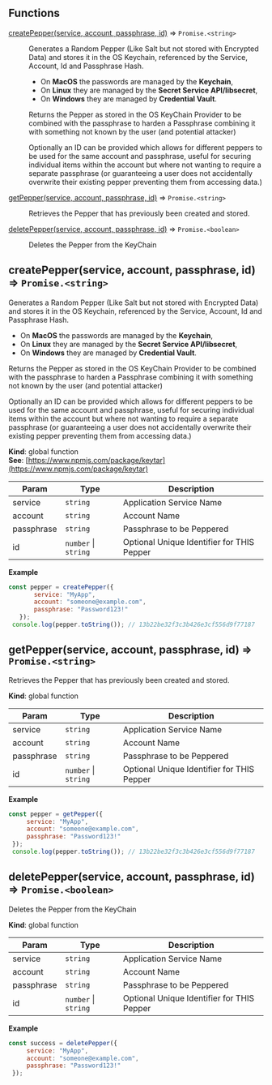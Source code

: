 ## Functions

<dl>
<dt><a href="#createPepper">createPepper(service, account, passphrase, id)</a> ⇒ <code>Promise.&lt;string&gt;</code></dt>
<dd><p>Generates a Random Pepper (Like Salt but not stored with Encrypted Data) and stores it in the
OS Keychain, referenced by the Service, Account, Id and Passphrase Hash.</p>
<ul>
<li>On <strong>MacOS</strong> the passwords are managed by the <strong>Keychain</strong>,</li>
<li>On <strong>Linux</strong> they are managed by the <strong>Secret Service API/libsecret</strong>,</li>
<li>On <strong>Windows</strong> they are managed by <strong>Credential Vault</strong>.</li>
</ul>
<p>Returns the Pepper as stored in the OS KeyChain Provider to be combined with the passphrase
to harden a Passphrase combining it with something not known by the user (and potential
attacker)</p>
<p>Optionally an ID can be provided which allows for different peppers to be used for the same
account and passphrase, useful for securing individual items within the account but where not
wanting to require a separate passphrase (or guaranteeing a user does not accidentally
overwrite their existing pepper preventing them from accessing data.)</p>
</dd>
<dt><a href="#getPepper">getPepper(service, account, passphrase, id)</a> ⇒ <code>Promise.&lt;string&gt;</code></dt>
<dd><p>Retrieves the Pepper that has previously been created and stored.</p>
</dd>
<dt><a href="#deletePepper">deletePepper(service, account, passphrase, id)</a> ⇒ <code>Promise.&lt;boolean&gt;</code></dt>
<dd><p>Deletes the Pepper from the KeyChain</p>
</dd>
</dl>

<a name="createPepper"></a>

## createPepper(service, account, passphrase, id) ⇒ <code>Promise.&lt;string&gt;</code>
Generates a Random Pepper (Like Salt but not stored with Encrypted Data) and stores it in the
OS Keychain, referenced by the Service, Account, Id and Passphrase Hash.

- On **MacOS** the passwords are managed by the **Keychain**,
- On **Linux** they are managed by the **Secret Service API/libsecret**,
- On **Windows** they are managed by **Credential Vault**.

Returns the Pepper as stored in the OS KeyChain Provider to be combined with the passphrase
to harden a Passphrase combining it with something not known by the user (and potential
attacker)

Optionally an ID can be provided which allows for different peppers to be used for the same
account and passphrase, useful for securing individual items within the account but where not
wanting to require a separate passphrase (or guaranteeing a user does not accidentally
overwrite their existing pepper preventing them from accessing data.)

**Kind**: global function  
**See**: [https://www.npmjs.com/package/keytar](https://www.npmjs.com/package/keytar)  

| Param | Type | Description |
| --- | --- | --- |
| service | <code>string</code> | Application Service Name |
| account | <code>string</code> | Account Name |
| passphrase | <code>string</code> | Passphrase to be Peppered |
| id | <code>number</code> \| <code>string</code> | Optional Unique Identifier for THIS Pepper |

**Example**  
```js
const pepper = createPepper({
       service: "MyApp",
       account: "someone@example.com",
       passphrase: "Password123!"
   });
 console.log(pepper.toString()); // 13b22be32f3c3b426e3cf556d9f77187
```
<a name="getPepper"></a>

## getPepper(service, account, passphrase, id) ⇒ <code>Promise.&lt;string&gt;</code>
Retrieves the Pepper that has previously been created and stored.

**Kind**: global function  

| Param | Type | Description |
| --- | --- | --- |
| service | <code>string</code> | Application Service Name |
| account | <code>string</code> | Account Name |
| passphrase | <code>string</code> | Passphrase to be Peppered |
| id | <code>number</code> \| <code>string</code> | Optional Unique Identifier for THIS Pepper |

**Example**  
```js
const pepper = getPepper({
     service: "MyApp",
     account: "someone@example.com",
     passphrase: "Password123!"
 });
 console.log(pepper.toString()); // 13b22be32f3c3b426e3cf556d9f77187
```
<a name="deletePepper"></a>

## deletePepper(service, account, passphrase, id) ⇒ <code>Promise.&lt;boolean&gt;</code>
Deletes the Pepper from the KeyChain

**Kind**: global function  

| Param | Type | Description |
| --- | --- | --- |
| service | <code>string</code> | Application Service Name |
| account | <code>string</code> | Account Name |
| passphrase | <code>string</code> | Passphrase to be Peppered |
| id | <code>number</code> \| <code>string</code> | Optional Unique Identifier for THIS Pepper |

**Example**  
```js
const success = deletePepper({
     service: "MyApp",
     account: "someone@example.com",
     passphrase: "Password123!"
 });
```
